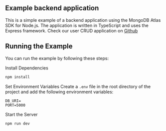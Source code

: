 ## Example backend application

This is a simple example of a backend application using the MongoDB Atlas SDK for Node.js. The application is written in TypeScript and uses the Express framework. Check our user CRUD application on [Github](https://github.com/shivarm/mongodb-atlas-sdk/tree/main/examples/typescript)

## Running the Example

You can run the example by following these steps:

Install Dependencies

```bash
npm install
```

Set Environment Variables
Create a `.env` file in the root directory of the project and add the following environment variables:

```env
DB_URI=
PORT=5000
```

Start the Server

```bash
npm run dev
```
